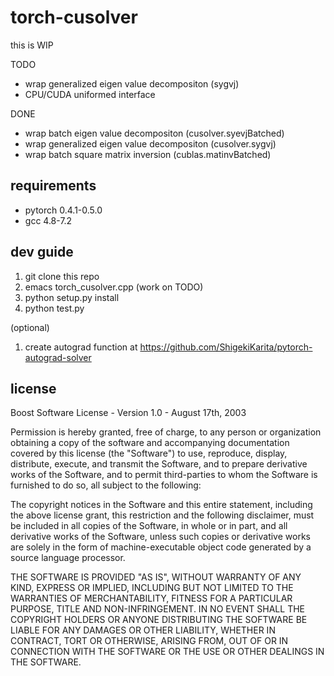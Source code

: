 # torch-cusolver

this is WIP

TODO

- wrap generalized eigen value decompositon (sygvj)
- CPU/CUDA uniformed interface

DONE

- wrap batch eigen value decompositon (cusolver.syevjBatched)
- wrap generalized eigen value decompositon (cusolver.sygvj)
- wrap batch square matrix inversion (cublas.matinvBatched)

## requirements

- pytorch 0.4.1-0.5.0
- gcc 4.8-7.2

## dev guide

1. git clone this repo
1. emacs torch_cusolver.cpp (work on TODO)
1. python setup.py install
1. python test.py

(optional)
1. create autograd function at https://github.com/ShigekiKarita/pytorch-autograd-solver

## license

Boost Software License - Version 1.0 - August 17th, 2003

Permission is hereby granted, free of charge, to any person or organization
obtaining a copy of the software and accompanying documentation covered by
this license (the "Software") to use, reproduce, display, distribute,
execute, and transmit the Software, and to prepare derivative works of the
Software, and to permit third-parties to whom the Software is furnished to
do so, all subject to the following:

The copyright notices in the Software and this entire statement, including
the above license grant, this restriction and the following disclaimer,
must be included in all copies of the Software, in whole or in part, and
all derivative works of the Software, unless such copies or derivative
works are solely in the form of machine-executable object code generated by
a source language processor.

THE SOFTWARE IS PROVIDED "AS IS", WITHOUT WARRANTY OF ANY KIND, EXPRESS OR
IMPLIED, INCLUDING BUT NOT LIMITED TO THE WARRANTIES OF MERCHANTABILITY,
FITNESS FOR A PARTICULAR PURPOSE, TITLE AND NON-INFRINGEMENT. IN NO EVENT
SHALL THE COPYRIGHT HOLDERS OR ANYONE DISTRIBUTING THE SOFTWARE BE LIABLE
FOR ANY DAMAGES OR OTHER LIABILITY, WHETHER IN CONTRACT, TORT OR OTHERWISE,
ARISING FROM, OUT OF OR IN CONNECTION WITH THE SOFTWARE OR THE USE OR OTHER
DEALINGS IN THE SOFTWARE.
